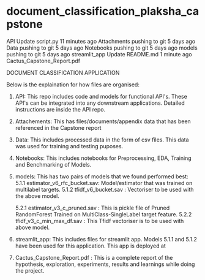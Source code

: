 # document_classification_plaksha_capstone
API
Update script.py
11 minutes ago
Attachments
pushing to git
5 days ago
Data
pushing to git
5 days ago
Notebooks
pushing to git
5 days ago
models
pushing to git
5 days ago
streamlit_app
Update README.md
1 minute ago
Cactus_Capstone_Report.pdf

DOCUMENT CLASSIFICATION APPLICATION 

Below is the explaination for how files are organised:
1. API: This repo includes code and models for functional API's. These API's can be integrated into any downstream applications. Detailed instructions are inside the API repo. 
2. Attachements: This has files/documents/appendix data that has been referenced in the Capstone report
3. Data: This includes processed data in the form of csv files. This data was used for training and testing puposes. 
4. Notebooks: This includes notebooks for Preprocessing, EDA, Training and Benchmarking of Models. 
5. models: This has two pairs of models that we found performed best:
   5.1.1 estimator_v6_rfc_bucket.sav: Model/estimator that was trained on multilabel targets. 
   5.1.2 tfidf_v6_bucket.sav : Vectoriser to be used with the above model. 

   5.2.1 estimator_v3_c_pruned.sav : This is pickle file of Pruned RandomForest Trained on MultiClass-SingleLabel target feature. 
   5.2.2 tfidf_v3_c_min_max_df.sav : This Tfidf vectoriser is to be used with above model. 

6. streamlit_app: This includes files for streamlit app. Models 5.1.1 and 5.1.2 have been used for this application. This app is deployed at 
7. Cactus_Capstone_Report.pdf : This is a complete report of the hypothesis, exploration, experiments, results and learnings while doing the project. 
